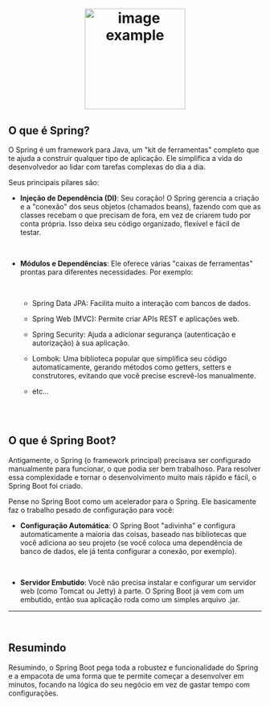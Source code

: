 <h1 align="center">
    <img src="https://upload.wikimedia.org/wikipedia/commons/thumb/4/44/Spring_Framework_Logo_2018.svg/245px-Spring_Framework_Logo_2018.svg.png?20181210015349" alt="image example" align="center" width="200px">
</h1>


## O que é Spring?

O Spring é um framework para Java, um "kit de ferramentas" completo que te ajuda a construir qualquer tipo de aplicação. Ele simplifica a vida do desenvolvedor ao lidar com tarefas complexas do dia a dia.

Seus principais pilares são:

- **Injeção de Dependência (DI)**: Seu coração! O Spring gerencia a criação e a "conexão" dos seus objetos (chamados beans), fazendo com que as classes recebam o que precisam de fora, em vez de criarem tudo por conta própria. Isso deixa seu código organizado, flexível e fácil de testar.

<br>

- **Módulos e Dependências**: Ele oferece várias "caixas de ferramentas" prontas para diferentes necessidades. Por exemplo:
    
    <br>

    - Spring Data JPA: Facilita muito a interação com bancos de dados.

    - Spring Web (MVC): Permite criar APIs REST e aplicações web.

    - Spring Security: Ajuda a adicionar segurança (autenticação e autorização) à sua aplicação.

    - Lombok: Uma biblioteca popular que simplifica seu código automaticamente, gerando métodos como getters, setters e construtores, evitando que você precise escrevê-los manualmente.

    - etc...

<br>
<br>

## O que é Spring Boot?

Antigamente, o Spring (o framework principal) precisava ser configurado manualmente para funcionar, o que podia ser bem trabalhoso. Para resolver essa complexidade e tornar o desenvolvimento muito mais rápido e fácil, o Spring Boot foi criado.

Pense no Spring Boot como um acelerador para o Spring. Ele basicamente faz o trabalho pesado de configuração para você:

- **Configuração Automática**: O Spring Boot "adivinha" e configura automaticamente a maioria das coisas, baseado nas bibliotecas que você adiciona ao seu projeto (se você coloca uma dependência de banco de dados, ele já tenta configurar a conexão, por exemplo).

<br>

- **Servidor Embutido**: Você não precisa instalar e configurar um servidor web (como Tomcat ou Jetty) à parte. O Spring Boot já vem com um embutido, então sua aplicação roda como um simples arquivo .jar.

<hr>
<br>


## Resumindo

Resumindo, o Spring Boot pega toda a robustez e funcionalidade do Spring e a empacota de uma forma que te permite começar a desenvolver em minutos, focando na lógica do seu negócio em vez de gastar tempo com configurações.